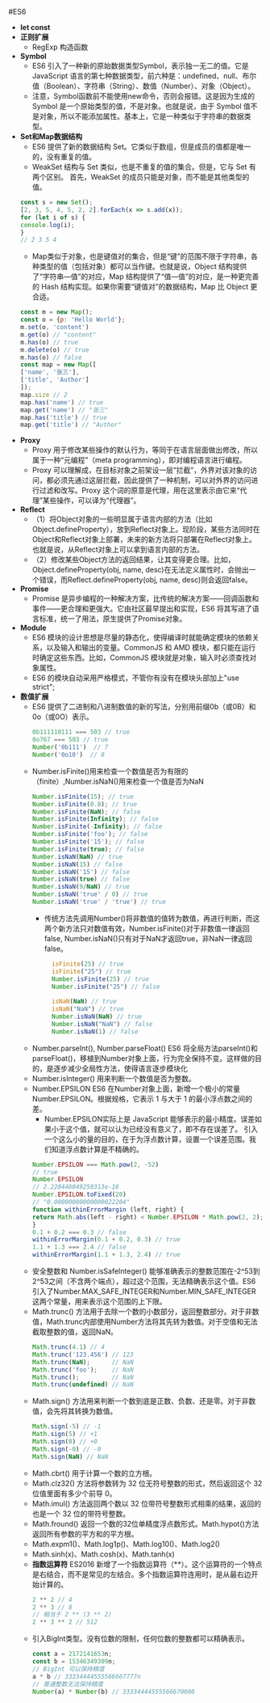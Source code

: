 #ES6
- **let const**
- **正则扩展**
    + RegExp 构造函数
- **Symbol**
    + ES6 引入了一种新的原始数据类型Symbol，表示独一无二的值。它是 JavaScript 语言的第七种数据类型，前六种是：undefined、null、布尔值（Boolean）、字符串（String）、数值（Number）、对象（Object）。
    + 注意，Symbol函数前不能使用new命令，否则会报错。这是因为生成的 Symbol 是一个原始类型的值，不是对象。也就是说，由于 Symbol 值不是对象，所以不能添加属性。基本上，它是一种类似于字符串的数据类型。
- **Set和Map数据结构**
    + ES6 提供了新的数据结构 Set。它类似于数组，但是成员的值都是唯一的，没有重复的值。
    + WeakSet 结构与 Set 类似，也是不重复的值的集合。但是，它与 Set 有两个区别。 首先，WeakSet 的成员只能是对象，而不能是其他类型的值。
    ```javascript
    const s = new Set();
    [2, 3, 5, 4, 5, 2, 2].forEach(x => s.add(x));
    for (let i of s) {
    console.log(i);
    }
    // 2 3 5 4
    ```
    + Map类似于对象，也是键值对的集合，但是“键”的范围不限于字符串，各种类型的值（包括对象）都可以当作键。也就是说，Object 结构提供了“字符串—值”的对应，Map 结构提供了“值—值”的对应，是一种更完善的 Hash 结构实现。如果你需要“键值对”的数据结构，Map 比 Object 更合适。
    ```javascript
    const m = new Map();
    const o = {p: 'Hello World'};
    m.set(o, 'content')
    m.get(o) // "content"
    m.has(o) // true
    m.delete(o) // true
    m.has(o) // false
    const map = new Map([
    ['name', '张三'],
    ['title', 'Author']
    ]);
    map.size // 2
    map.has('name') // true
    map.get('name') // "张三"
    map.has('title') // true
    map.get('title') // "Author"
    ```
- **Proxy**
    + Proxy 用于修改某些操作的默认行为，等同于在语言层面做出修改，所以属于一种“元编程”（meta programming），即对编程语言进行编程。
    + Proxy 可以理解成，在目标对象之前架设一层“拦截”，外界对该对象的访问，都必须先通过这层拦截，因此提供了一种机制，可以对外界的访问进行过滤和改写。Proxy 这个词的原意是代理，用在这里表示由它来“代理”某些操作，可以译为“代理器”。
- **Reflect**
    + （1）将Object对象的一些明显属于语言内部的方法（比如Object.defineProperty），放到Reflect对象上。现阶段，某些方法同时在Object和Reflect对象上部署，未来的新方法将只部署在Reflect对象上。也就是说，从Reflect对象上可以拿到语言内部的方法。
    + （2）修改某些Object方法的返回结果，让其变得更合理。比如，Object.defineProperty(obj, name, desc)在无法定义属性时，会抛出一个错误，而Reflect.defineProperty(obj, name, desc)则会返回false。
- **Promise**
    + Promise 是异步编程的一种解决方案，比传统的解决方案——回调函数和事件——更合理和更强大。它由社区最早提出和实现，ES6 将其写进了语言标准，统一了用法，原生提供了Promise对象。
- **Module**
    + ES6 模块的设计思想是尽量的静态化，使得编译时就能确定模块的依赖关系，以及输入和输出的变量。CommonJS 和 AMD 模块，都只能在运行时确定这些东西。比如，CommonJS 模块就是对象，输入时必须查找对象属性。
    + ES6 的模块自动采用严格模式，不管你有没有在模块头部加上"use strict";
- **数值扩展**
    + ES6 提供了二进制和八进制数值的新的写法，分别用前缀0b（或0B）和0o（或0O）表示。
        ```javascript
        0b111110111 === 503 // true
        0o767 === 503 // true
        Number('0b111')  // 7
        Number('0o10')  // 8
        ```
    + Number.isFinite()用来检查一个数值是否为有限的（finite）,Number.isNaN()用来检查一个值是否为NaN
        ```javascript
        Number.isFinite(15); // true
        Number.isFinite(0.8); // true
        Number.isFinite(NaN); // false
        Number.isFinite(Infinity); // false
        Number.isFinite(-Infinity); // false
        Number.isFinite('foo'); // false
        Number.isFinite('15'); // false
        Number.isFinite(true); // false
        Number.isNaN(NaN) // true
        Number.isNaN(15) // false
        Number.isNaN('15') // false
        Number.isNaN(true) // false
        Number.isNaN(9/NaN) // true
        Number.isNaN('true' / 0) // true
        Number.isNaN('true' / 'true') // true
        ```
        + 传统方法先调用Number()将非数值的值转为数值，再进行判断，而这两个新方法只对数值有效，Number.isFinite()对于非数值一律返回false, Number.isNaN()只有对于NaN才返回true，非NaN一律返回false。
          ```javascript
            isFinite(25) // true
            isFinite("25") // true
            Number.isFinite(25) // true
            Number.isFinite("25") // false
            
            isNaN(NaN) // true
            isNaN("NaN") // true
            Number.isNaN(NaN) // true
            Number.isNaN("NaN") // false
            Number.isNaN(1) // false
          ```
    + Number.parseInt(), Number.parseFloat() ES6 将全局方法parseInt()和parseFloat()，移植到Number对象上面，行为完全保持不变。这样做的目的，是逐步减少全局性方法，使得语言逐步模块化
    + Number.isInteger() 用来判断一个数值是否为整数。
    + Number.EPSILON ES6 在Number对象上面，新增一个极小的常量Number.EPSILON。根据规格，它表示 1 与大于 1 的最小浮点数之间的差。
        + Number.EPSILON实际上是 JavaScript 能够表示的最小精度。误差如果小于这个值，就可以认为已经没有意义了，即不存在误差了。 引入一个这么小的量的目的，在于为浮点数计算，设置一个误差范围。我们知道浮点数计算是不精确的。
        ```javascript
        Number.EPSILON === Math.pow(2, -52)
        // true
        Number.EPSILON
        // 2.220446049250313e-16
        Number.EPSILON.toFixed(20)
        // "0.00000000000000022204"
        function withinErrorMargin (left, right) {
        return Math.abs(left - right) < Number.EPSILON * Math.pow(2, 2);
        }
        0.1 + 0.2 === 0.3 // false
        withinErrorMargin(0.1 + 0.2, 0.3) // true
        1.1 + 1.3 === 2.4 // false
        withinErrorMargin(1.1 + 1.3, 2.4) // true
        ```
    + 安全整数和 Number.isSafeInteger() 能够准确表示的整数范围在-2^53到2^53之间（不含两个端点），超过这个范围，无法精确表示这个值。ES6 引入了Number.MAX_SAFE_INTEGER和Number.MIN_SAFE_INTEGER这两个常量，用来表示这个范围的上下限。
    + Math.trunc() 方法用于去除一个数的小数部分，返回整数部分。对于非数值，Math.trunc内部使用Number方法将其先转为数值。对于空值和无法截取整数的值，返回NaN。
        ```javascript
        Math.trunc(4.1) // 4
        Math.trunc('123.456') // 123
        Math.trunc(NaN);      // NaN
        Math.trunc('foo');    // NaN
        Math.trunc();         // NaN
        Math.trunc(undefined) // NaN
        ```
    + Math.sign() 方法用来判断一个数到底是正数、负数、还是零。对于非数值，会先将其转换为数值。
        ```javascript
        Math.sign(-5) // -1
        Math.sign(5) // +1
        Math.sign(0) // +0
        Math.sign(-0) // -0
        Math.sign(NaN) // NaN
        ```
    + Math.cbrt() 用于计算一个数的立方根。
    + Math.clz32() 方法将参数转为 32 位无符号整数的形式，然后返回这个 32 位值里面有多少个前导 0。
    + Math.imul() 方法返回两个数以 32 位带符号整数形式相乘的结果，返回的也是一个 32 位的带符号整数。
    + Math.fround() 返回一个数的32位单精度浮点数形式。Math.hypot()方法返回所有参数的平方和的平方根。
    + Math.expm1()、Math.log1p()、Math.log10()、Math.log2()
    + Math.sinh(x)、Math.cosh(x)、Math.tanh(x)
    + **指数运算符** ES2016 新增了一个指数运算符（**）。这个运算符的一个特点是右结合，而不是常见的左结合。多个指数运算符连用时，是从最右边开始计算的。
        ```javascript
        2 ** 2 // 4
        2 ** 3 // 8
        // 相当于 2 ** (3 ** 2)
        2 ** 3 ** 2 // 512
        ```
    + 引入BigInt类型。没有位数的限制，任何位数的整数都可以精确表示。
        ```javascript
        const a = 2172141653n;
        const b = 15346349309n;
        // BigInt 可以保持精度
        a * b // 33334444555566667777n
        // 普通整数无法保持精度
        Number(a) * Number(b) // 33334444555566670000
        ```